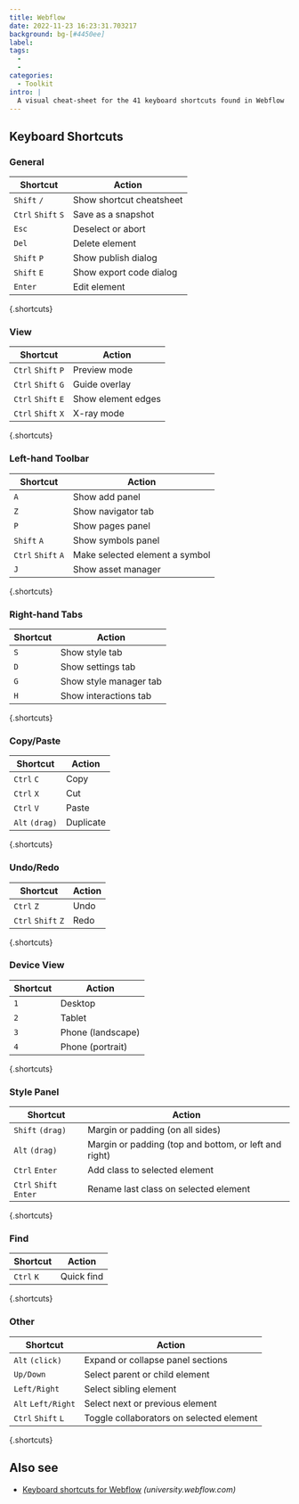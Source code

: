 ```yaml
---
title: Webflow
date: 2022-11-23 16:23:31.703217
background: bg-[#4450ee]
label:
tags:
  -
  -
categories:
  - Toolkit
intro: |
  A visual cheat-sheet for the 41 keyboard shortcuts found in Webflow
---
```


## Keyboard Shortcuts

### General

| Shortcut           | Action                   |
| ------------------ | ------------------------ |
| `Shift` `/`        | Show shortcut cheatsheet |
| `Ctrl` `Shift` `S` | Save as a snapshot       |
| `Esc`              | Deselect or abort        |
| `Del`              | Delete element           |
| `Shift` `P`        | Show publish dialog      |
| `Shift` `E`        | Show export code dialog  |
| `Enter`            | Edit element             |

{.shortcuts}

### View

| Shortcut           | Action             |
| ------------------ | ------------------ |
| `Ctrl` `Shift` `P` | Preview mode       |
| `Ctrl` `Shift` `G` | Guide overlay      |
| `Ctrl` `Shift` `E` | Show element edges |
| `Ctrl` `Shift` `X` | X-ray mode         |

{.shortcuts}

### Left-hand Toolbar

| Shortcut           | Action                         |
| ------------------ | ------------------------------ |
| `A`                | Show add panel                 |
| `Z`                | Show navigator tab             |
| `P`                | Show pages panel               |
| `Shift` `A`        | Show symbols panel             |
| `Ctrl` `Shift` `A` | Make selected element a symbol |
| `J`                | Show asset manager             |

{.shortcuts}

### Right-hand Tabs

| Shortcut | Action                 |
| -------- | ---------------------- |
| `S`      | Show style tab         |
| `D`      | Show settings tab      |
| `G`      | Show style manager tab |
| `H`      | Show interactions tab  |

{.shortcuts}

### Copy/Paste

| Shortcut       | Action    |
| -------------- | --------- |
| `Ctrl` `C`     | Copy      |
| `Ctrl` `X`     | Cut       |
| `Ctrl` `V`     | Paste     |
| `Alt` `(drag)` | Duplicate |

{.shortcuts}

### Undo/Redo

| Shortcut           | Action |
| ------------------ | ------ |
| `Ctrl` `Z`         | Undo   |
| `Ctrl` `Shift` `Z` | Redo   |

{.shortcuts}

### Device View

| Shortcut | Action            |
| -------- | ----------------- |
| `1`      | Desktop           |
| `2`      | Tablet            |
| `3`      | Phone (landscape) |
| `4`      | Phone (portrait)  |

{.shortcuts}

### Style Panel

| Shortcut               | Action                                                |
| ---------------------- | ----------------------------------------------------- |
| `Shift` `(drag)`       | Margin or padding (on all sides)                      |
| `Alt` `(drag)`         | Margin or padding (top and bottom, or left and right) |
| `Ctrl` `Enter`         | Add class to selected element                         |
| `Ctrl` `Shift` `Enter` | Rename last class on selected element                 |

{.shortcuts}

### Find

| Shortcut   | Action     |
| ---------- | ---------- |
| `Ctrl` `K` | Quick find |

{.shortcuts}

### Other

| Shortcut           | Action                                   |
| ------------------ | ---------------------------------------- |
| `Alt` `(click)`    | Expand or collapse panel sections        |
| `Up/Down`          | Select parent or child element           |
| `Left/Right`       | Select sibling element                   |
| `Alt` `Left/Right` | Select next or previous element          |
| `Ctrl` `Shift` `L` | Toggle collaborators on selected element |

{.shortcuts}

## Also see

- [Keyboard shortcuts for Webflow](https://university.webflow.com/article/keyboard-shortcuts-in-the-webflow-designer)
  _(university.webflow.com)_
